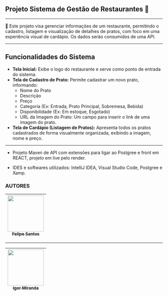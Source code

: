 ## Projeto Sistema de Gestão de Restaurantes 🥩 

---

<p1> 📄 Este projeto visa gerenciar informações de um restaurante, permitindo o cadastro, listagem e visualização de detalhes de pratos, com foco em uma experiência visual de cardápio. Os dados serão consumidos de uma API.</p1>

---

## Funcionalidades do Sistema

* **Tela Inicial:** Exibe o logo do restaurante e serve como ponto de entrada do sistema.
* **Tela de Cadastro de Prato:** Permite cadastrar um novo prato, informando:
    * Nome do Prato
    * Descrição
    * Preço
    * Categoria (Ex: Entrada, Prato Principal, Sobremesa, Bebida)
    * Disponibilidade (Ex: Em estoque, Esgotado)
    * URL da Imagem do Prato: Um campo para inserir o link de uma imagem do prato.
* **Tela de Cardápio (Listagem de Pratos):** Apresenta todos os pratos cadastrados de forma visualmente organizada, exibindo a imagem, nome e preço.

---

- <p2> Projeto Maven de API com extensões para ligar ao Postgree e front em REACT, projeto em live pelo render.</p2>

- <p4> IDES e softwares utilizados: IntelliJ IDEA, Visual Studio Code, Postgree e Xamp.</p4>

<h3>AUTORES</h3>

| [<img loading="lazy" src="https://avatars.githubusercontent.com/u/159580121?v=4&size=64" width=115><br><sub>Felipe Santos</sub>](https://github.com/felipesantos71) |  
| :---: |

---

| [<img loading="lazy" src="https://avatars.githubusercontent.com/u/159580121?v=4&size=64" width=115><br><sub>Igor Miranda</sub>](https://github.com/IgorMiranda56) |
| :---: |
